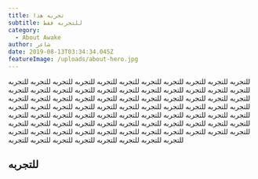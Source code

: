 ```yaml
---
title: تجربه هذا
subtitle: للتجربه فقط
category:
  - About Awake
author: شاعر
date: 2019-08-13T03:34:34.045Z
featureImage: /uploads/about-hero.jpg
---
```

للتجربه للتجربه للتجربه للتجربه للتجربه للتجربه للتجربه للتجربه للتجربه للتجربه للتجربه للتجربه للتجربه للتجربه للتجربه للتجربه للتجربه للتجربه للتجربه للتجربه للتجربه للتجربه للتجربه للتجربه للتجربه للتجربه للتجربه للتجربه للتجربه للتجربه للتجربه للتجربه للتجربه للتجربه للتجربه للتجربه للتجربه للتجربه للتجربه للتجربه للتجربه للتجربه للتجربه للتجربه للتجربه للتجربه للتجربه للتجربه للتجربه للتجربه للتجربه للتجربه للتجربه للتجربه للتجربه للتجربه للتجربه للتجربه للتجربه للتجربه للتجربه للتجربه للتجربه للتجربه للتجربه للتجربه للتجربه للتجربه للتجربه للتجربه للتجربه للتجربه للتجربه للتجربه للتجربه للتجربه للتجربه للتجربه للتجربه للتجربه للتجربه للتجربه للتجربه للتجربه للتجربه 

## للتجربه
